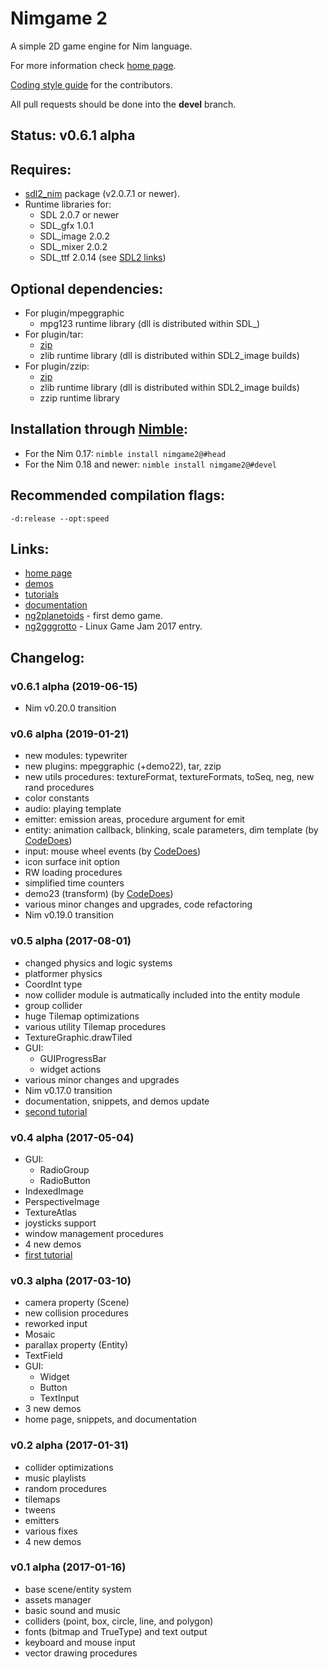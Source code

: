 Nimgame 2
=========

A simple 2D game engine for Nim language.

For more information check [home page](https://vladar4.github.io/nimgame2/).

[Coding style guide](STYLE.md) for the contributors.

All pull requests should be done into the **devel** branch.

Status: v0.6.1 alpha
--------------------


Requires:
---------

* [sdl2_nim](https://github.com/Vladar4/sdl2_nim) package (v2.0.7.1 or newer).
* Runtime libraries for:
  * SDL 2.0.7 or newer
  * SDL_gfx 1.0.1
  * SDL_image 2.0.2
  * SDL_mixer 2.0.2
  * SDL_ttf 2.0.14
(see [SDL2 links](https://github.com/Vladar4/sdl2_nim/blob/master/LINKS.md))


Optional dependencies:
----------------------

* For plugin/mpeggraphic
  * mpg123 runtime library (dll is distributed within SDL_)
* For plugin/tar:
  * [zip](https://github.com/nim-lang/zip)
  * zlib runtime library (dll is distributed within SDL2_image builds)
* For plugin/zzip:
  * [zip](https://github.com/nim-lang/zip)
  * zlib runtime library (dll is distributed within SDL2_image builds)
  * zzip runtime library


Installation through [Nimble](https://github.com/nim-lang/nimble):
------------------------------------------------------------------

* For the Nim 0.17: `nimble install nimgame2@#head`
* For the Nim 0.18 and newer: `nimble install nimgame2@#devel`


Recommended compilation flags:
------------------------------
`-d:release --opt:speed`


Links:
------

* [home page](https://vladar4.github.io/nimgame2/)
* [demos](demos)
* [tutorials](https://vladar4.github.io/nimgame2/tutorials)
* [documentation](https://vladar4.github.io/nimgame2/docs.html)
* [ng2planetoids](https://github.com/Vladar4/ng2planetoids) - first demo game.
* [ng2gggrotto](https://github.com/Vladar4/ng2gggrotto) - Linux Game Jam 2017 entry.


Changelog:
----------

### v0.6.1 alpha (2019-06-15)
* Nim v0.20.0 transition

### v0.6 alpha (2019-01-21)
* new modules: typewriter
* new plugins: mpeggraphic (+demo22), tar, zzip
* new utils procedures: textureFormat, textureFormats, toSeq, neg, new rand procedures
* color constants
* audio: playing template
* emitter: emission areas, procedure argument for emit
* entity: animation callback, blinking, scale parameters, dim template (by [CodeDoes](https://github.com/CodeDoes))
* input: mouse wheel events (by [CodeDoes](https://github.com/CodeDoes))
* icon surface init option
* RW loading procedures
* simplified time counters
* demo23 (transform) (by [CodeDoes](https://github.com/CodeDoes))
* various minor changes and upgrades, code refactoring
* Nim v0.19.0 transition


### v0.5 alpha (2017-08-01)
* changed physics and logic systems
* platformer physics
* CoordInt type
* now collider module is autmatically included into the entity module
* group collider
* huge Tilemap optimizations
* various utility Tilemap procedures
* TextureGraphic.drawTiled
* GUI:
  * GUIProgressBar
  * widget actions
* various minor changes and upgrades
* Nim v0.17.0 transition
* documentation, snippets, and demos update
* [second tutorial](https://vladar4.github.io/nimgame2/tut102_platformer.html)

### v0.4 alpha (2017-05-04)
* GUI:
  * RadioGroup
  * RadioButton
* IndexedImage
* PerspectiveImage
* TextureAtlas
* joysticks support
* window management procedures
* 4 new demos
* [first tutorial](https://vladar4.github.io/nimgame2/tut101_bounce.html)


### v0.3 alpha (2017-03-10)
* camera property (Scene)
* new collision procedures
* reworked input
* Mosaic
* parallax property (Entity)
* TextField
* GUI:
  * Widget
  * Button
  * TextInput
* 3 new demos
* home page, snippets, and documentation

### v0.2 alpha (2017-01-31)
* collider optimizations
* music playlists
* random procedures
* tilemaps
* tweens
* emitters
* various fixes
* 4 new demos

### v0.1 alpha (2017-01-16)
* base scene/entity system
* assets manager
* basic sound and music
* colliders (point, box, circle, line, and polygon)
* fonts (bitmap and TrueType) and text output
* keyboard and mouse input
* vector drawing procedures

